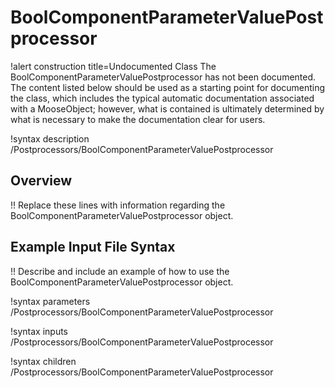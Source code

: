 # BoolComponentParameterValuePostprocessor

!alert construction title=Undocumented Class
The BoolComponentParameterValuePostprocessor has not been documented. The content listed below should be used as a starting point for
documenting the class, which includes the typical automatic documentation associated with a
MooseObject; however, what is contained is ultimately determined by what is necessary to make the
documentation clear for users.

!syntax description /Postprocessors/BoolComponentParameterValuePostprocessor

## Overview

!! Replace these lines with information regarding the BoolComponentParameterValuePostprocessor object.

## Example Input File Syntax

!! Describe and include an example of how to use the BoolComponentParameterValuePostprocessor object.

!syntax parameters /Postprocessors/BoolComponentParameterValuePostprocessor

!syntax inputs /Postprocessors/BoolComponentParameterValuePostprocessor

!syntax children /Postprocessors/BoolComponentParameterValuePostprocessor
